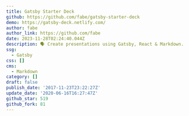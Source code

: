 ```yaml
---
title: Gatsby Starter Deck
github: https://github.com/fabe/gatsby-starter-deck
demo: https://gatsby-deck.netlify.com/
author: fabe
author_link: https://github.com/fabe
date: 2023-11-28T02:24:40.044Z
description: 🗣 Create presentations using Gatsby, React & Markdown.
ssg:
  - Gatsby
css: []
cms:
  - Markdown
category: []
draft: false
publish_date: '2017-11-23T23:22:27Z'
update_date: '2020-06-16T16:27:47Z'
github_star: 519
github_fork: 81
---
```

